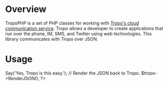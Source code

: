 Overview
========

TropoPHP is a set of PHP classes for working with [Tropo's cloud communication service](http://tropo.com/). Tropo allows a developer to create applications that run over the phone, IM, SMS, and Twitter using web technologies. This library communicates with Tropo over JSON.

Usage
=====

<?php    
require 'TropoClasses.php';

$tropo = new Tropo();    
// Use Tropo's text to speech to say a phrase.    
$tropo->Say('Yes, Tropo is this easy.');    

// Render the JSON back to Tropo.
$tropo->RenderJSON();    
?>    

